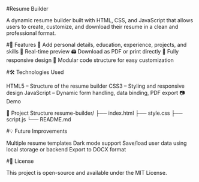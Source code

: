 
#Resume Builder

A dynamic resume builder built with HTML, CSS, and JavaScript that allows users to create, customize, and download their resume in a clean and professional format.

#🚀 Features
🧾 Add personal details, education, experience, projects, and skills
🎨 Real-time preview
🖨️ Download as PDF or print directly
📱 Fully responsive design
🧩 Modular code structure for easy customization

#🛠️ Technologies Used

HTML5 – Structure of the resume builder
CSS3 – Styling and responsive design
JavaScript – Dynamic form handling, data binding, PDF export
📷 Demo

📂 Project Structure
resume-builder/
├── index.html
├── style.css
├── script.js
└── README.md


#💡 Future Improvements

Multiple resume templates
Dark mode support
Save/load user data using local storage or backend
Export to DOCX format


#📄 License

This project is open-source and available under the MIT License.


